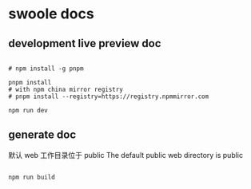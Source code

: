 # swoole docs

## development  live preview doc

```shell

# npm install -g pnpm 

pnpm install 
# with npm china mirror registry
# pnpm install --registry=https://registry.npmmirror.com 

npm run dev 

```

## generate doc

默认 web 工作目录位于 public
The default public web directory is public

```shell

npm run build

```
